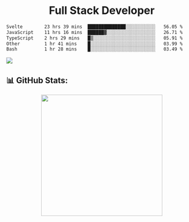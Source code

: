   <h1 align="center" font="bold">
Full Stack Developer 
</h1>


 <!--START_SECTION:waka-->

```txt
Svelte        23 hrs 39 mins  ██████████████░░░░░░░░░░░   56.05 %
JavaScript    11 hrs 16 mins  ██████▓░░░░░░░░░░░░░░░░░░   26.71 %
TypeScript    2 hrs 29 mins   █▒░░░░░░░░░░░░░░░░░░░░░░░   05.91 %
Other         1 hr 41 mins    █░░░░░░░░░░░░░░░░░░░░░░░░   03.99 %
Bash          1 hr 28 mins    █░░░░░░░░░░░░░░░░░░░░░░░░   03.49 %
```

<!--END_SECTION:waka-->

  <p align="start">
   
<a href="https://linkedin.com/in/Abhishek">
<img src="https://skillicons.dev/icons?i=cpp,java,python,html,css,js,postgres,mongodb,linux,bash,git,github,react,express,nodejs,nextjs,gcp,docker,vscode,postman,powershell,githubactions,&theme=dark&perline=10" />
</a>
</p>



## 📊 GitHub Stats:

 <div align="center">

 <!-- github streak start -->

<img width=320 src="https://github-readme-streak-stats.herokuapp.com/?user=Abhishek9503&layout=compact"  />

<!-- github streak end -->
